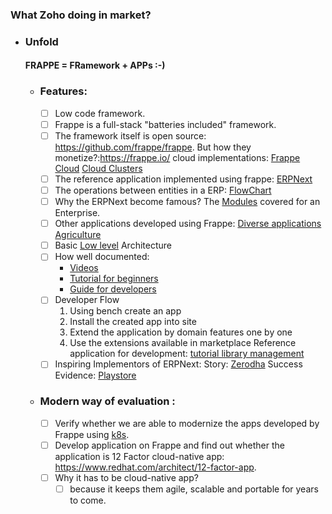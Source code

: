 
### What Zoho doing in market?

- ### Unfold 

	 #### FRAPPE = FRamework + APPs :-)
	
	- ### Features:
		- [ ] Low code framework.
		- [ ] Frappe is a full-stack "batteries included" framework.
		- [ ] The framework itself is open source: https://github.com/frappe/frappe. 
		      But how they monetize?:https://frappe.io/
		      cloud implementations: 
		      [Frappe Cloud](https://frappecloud.com/pricing)
		      [Cloud Clusters](https://www.cloudclusters.io/cloud/erpnext/)
		- [ ] The reference application implemented using frappe:  [ERPNext](https://docs.erpnext.com/docs/v13/user/manual/en/introduction#what-is-erpnext)
		- [ ] The operations between entities in a ERP: [FlowChart](https://docs.erpnext.com/docs/v13/user/manual/en/introduction/key-workflows)			
		- [ ] Why the ERPNext become famous? The [Modules](https://docs.erpnext.com/docs/v13/user/manual/en) covered for an Enterprise.
		- [ ] Other applications developed using Frappe:
				[Diverse applications](https://frappe.io/frappeverse)
				[Agriculture](https://docs.erpnext.com/docs/v13/user/manual/en/agriculture)
		- [ ] Basic [Low level](https://frappeframework.com/docs/v14/user/en/basics/architecture) Architecture		      
		- [ ] How well documented:
			- [Videos](https://frappe.school/home)
			- [Tutorial for beginners](https://frappeframework.com/docs/v14/user/en/tutorial)
			- [Guide for developers](https://frappeframework.com/docs/v14/user/en/guides)
		- [ ] Developer Flow 
			 1. Using bench create an app  
			 2. Install the created app into site  
			 3. Extend the application by domain features one by one
			 4. Use the extensions available in marketplace
			 Reference application for development: [tutorial library management](https://frappe.school/courses/frappe-framework-tutorial)
		- [ ] Inspiring Implementors of ERPNext:
			Story: [Zerodha](https://erpnext.com/customer-stories/zerodha)
			Success Evidence: [Playstore](https://play.google.com/store/apps/details?id=com.zerodha.kite3&hl=en)
	- ### Modern way of evaluation :
		- [ ] Verify whether we are able to modernize the apps developed by Frappe using [k8s](https://github.com/frappe/helm). 
		- [ ] Develop application on Frappe and find out whether the application is 12 Factor cloud-native app: https://www.redhat.com/architect/12-factor-app.
		- [ ] Why it has to be cloud-native app?
			- [ ] because it keeps them agile, scalable and portable for years to come.